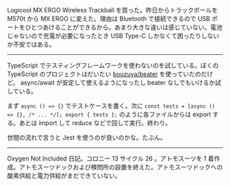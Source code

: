 Logicool MX ERGO Wireless Trackball を買った。昨日からトラックボールを M570t から MX ERGO に変えた。理由は Bluetooth で接続できるので USB ポートをひとつあけることができるから。あまり大きな違いは感じていない。電池じゃないので充電が必要になったとき USB Type-C しかなくて困ったりしないか不安ではある。

---

TypeScript でテスティングフレームワークを使わないのを試している。ぼくの TypeScript のプロジェクトはだいたい [bouzuya/beater][] を使っていたのだけど。 async/await が安定して使えるようになったし beater なしでもいけるか試している。

まず `async () => {}` でテストケースを書く。次に `const tests = [async () => {}, /* ... */]; export { tests };` のように各ファイルからは export する。あとは import して reduce などで回して実行。終わり。

世間の流れで言うと Jest を使うのが良いのかな。たぶん。

---

Oxygen Not Included 日記。コロニー 13 サイクル 26 。アトモスーツを 1 着作成。アトモスーツドックおよび検問所の設置を終えた。アトモスーツドックへの酸素供給と電力供給がまだできていない。

[bouzuya/beater]: https://github.com/bouzuya/beater
